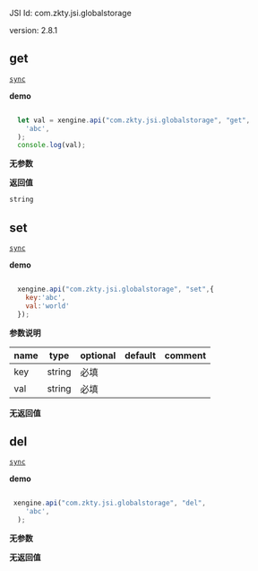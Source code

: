 

JSI Id: com.zkty.jsi.globalstorage

version: 2.8.1



## get
[`sync`](/docs/modules/模块-规范?id=jsi-调用)

**demo**
``` js

  let val = xengine.api("com.zkty.jsi.globalstorage", "get",
    'abc',
  );
  console.log(val);

``` 

**无参数**

**返回值**
``` js
string
``` 



## set
[`sync`](/docs/modules/模块-规范?id=jsi-调用)

**demo**
``` js

  xengine.api("com.zkty.jsi.globalstorage", "set",{
    key:'abc',
    val:'world'
  });

``` 

**参数说明**

| name                        | type      | optional | default   | comment  |
| --------------------------- | --------- | -------- | --------- |--------- |
| key | string | 必填 |  |  |
| val | string | 必填 |  |  |
**无返回值**



## del
[`sync`](/docs/modules/模块-规范?id=jsi-调用)

**demo**
``` js

 xengine.api("com.zkty.jsi.globalstorage", "del",
    'abc',
  );

``` 

**无参数**

**无返回值**


    